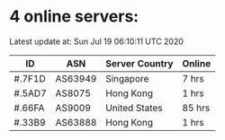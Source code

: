 # 4 online servers:

Latest update at: Sun Jul 19 06:10:11 UTC 2020

| ID | ASN | Server Country | Online |
| -- | --- | -------------- | ------ |
| #.7F1D | AS63949 | Singapore | 7 hrs |
| #.5AD7 | AS8075 | Hong Kong | 1 hrs |
| #.66FA | AS9009 | United States | 85 hrs |
| #.33B9 | AS63888 | Hong Kong | 1 hrs |

